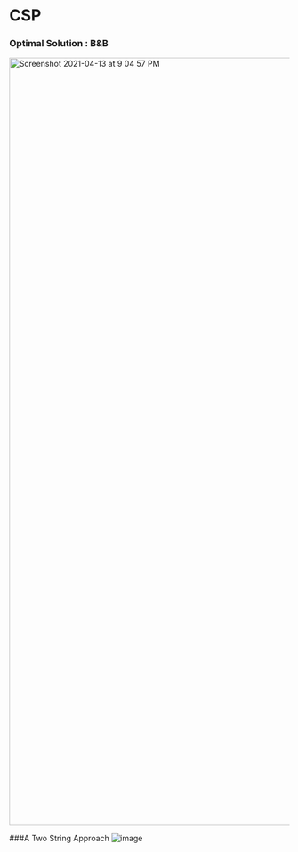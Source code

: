 # CSP


### Optimal Solution : B&B

<img width="1380" alt="Screenshot 2021-04-13 at 9 04 57 PM" src="https://user-images.githubusercontent.com/62153950/114581121-14eff200-9c9d-11eb-895c-d117da1eda83.png">


###A Two String Approach 
![image](https://user-images.githubusercontent.com/54024297/114650989-caa05c80-9d00-11eb-83f4-af885debddcd.png)

